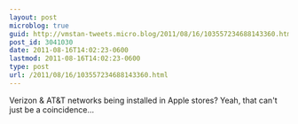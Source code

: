 ```yaml
---
layout: post
microblog: true
guid: http://vmstan-tweets.micro.blog/2011/08/16/103557234688143360.html
post_id: 3041030
date: 2011-08-16T14:02:23-0600
lastmod: 2011-08-16T14:02:23-0600
type: post
url: /2011/08/16/103557234688143360.html
---
```

Verizon & AT&T networks being installed in Apple stores? Yeah, that can't just be a coincidence...
